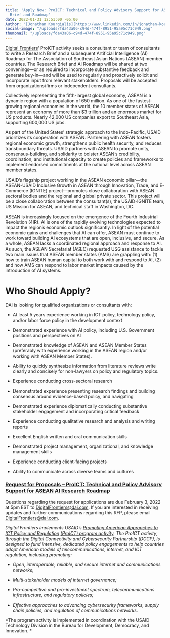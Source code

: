 ```yaml
---
title: 'Apply Now: ProICT: Technical and Policy Advisory Support for ASEAN AI Research
  Brief and Roadmap'
date: 2022-01-31 12:51:00 -05:00
Author: "[Jonathan Kourgialis](https://www.linkedin.com/in/jonathan-kourgialis-bbb6a150/)"
social-image: "/uploads/fda43a06-c94d-474f-8951-95a95c71c949.png"
thumbnail: "/uploads/fda43a06-c94d-474f-8951-95a95c71c949.png"
---
```


[Digital Frontiers](https://www.dai.com/our-work/projects/worldwide-digital-frontiers-df)’ ProICT activity seeks a consultant or team of consultants to write a Research Brief and a subsequent Artificial Intelligence (AI) Roadmap for The Association of Southeast Asian Nations (ASEAN) member countries. The Research Brief and AI Roadmap will be shared at two convenings—or as required to incorporate substantive feedback and generate buy-in—and will be used to regularly and proactively solicit and incorporate input from relevant stakeholders. Proposals will be accepted from organizations/firms or independent consultants.

Collectively representing the fifth-largest global economy, ASEAN is a dynamic region with a population of 650 million. As one of the fastest-growing regional economies in the world, the 10 member states of ASEAN represent an economy of more than $3 trillion and an enormous market for US products. Nearly 42,000 US companies export to Southeast Asia, supporting 600,000 US jobs.

As part of the United States’ strategic approach to the Indo-Pacific, USAID prioritizes its cooperation with ASEAN. Partnering with ASEAN fosters regional economic growth, strengthens public health security, and reduces transboundary threats. USAID partners with ASEAN to promote unity, consensus-building, and solidarity to bolster ASEAN’s credibility, coordination, and institutional capacity to create policies and frameworks to implement endorsed commitments at the national level across ASEAN member states.

USAID’s flagship project working in the ASEAN economic pillar—the ASEAN-USAID Inclusive Growth in ASEAN through Innovation, Trade, and E-Commerce (IGNITE) project—promotes close collaboration with ASEAN sectoral bodies and the regional and global private sector. This project will be a close collaboration between the consultant(s), the USAID-IGNITE team, US Mission for ASEAN, and technical staff in Washington, DC.

ASEAN is increasingly focused on the emergence of the Fourth Industrial Revolution (4IR). AI is one of the rapidly evolving technologies expected to impact the region’s economic outlook significantly. In light of the potential economic gains and challenges that AI can offer, ASEAN must continue to work toward building AI ecosystems that are open, inclusive, and secure. As a whole, ASEAN lacks a coordinated regional approach and response to AI. As such, the ASEAN Secretariat (ASEC) requested USG assistance to tackle two main issues that ASEAN member states (AMS) are grappling with: (1) how to train ASEAN human capital to both work with and respond to AI, (2) and how AMS can respond to labor market impacts caused by the introduction of AI systems.

# **Who Should Apply?**

DAI is looking for qualified organizations or consultants with:

* At least 5 years experience working in ICT policy, technology policy, and/or labor force policy in the development context

* Demonstrated experience with AI policy, including U.S. Government positions and perspectives on AI

* Demonstrated knowledge of ASEAN and ASEAN Member States (preferably with experience working in the ASEAN region and/or working with ASEAN Member States).

* Ability to quickly synthesize information from literature reviews write clearly and concisely for non-lawyers on policy and regulatory topics.

* Experience conducting cross-sectoral research

* Demonstrated experience presenting research findings and building consensus around evidence-based policy, and navigating

* Demonstrated experience diplomatically conducting substantive stakeholder engagement and incorporating critical feedback

* Experience conducting qualitative research and analysis and writing reports

* Excellent English written and oral communication skills

* Demonstrated project management, organizational, and knowledge management skills

* Experience conducting client-facing projects

* Ability to communicate across diverse teams and cultures

### [Request for Proposals – ProICT: Technical and Policy Advisory Support for ASEAN AI Research Roadmap ](/uploads/Digital%20Frontiers-RFP%202022-03%20PROICT-ASEAN%20AI-beaac2.pdf)

Questions regarding the request for applications are due February 3, 2022 at 5pm EST to [DigitalFrontiers@dai.com](mailto:DigitalFrontiers@dai.com). If you are interested in receiving updates and further communications regarding this RFP, please email [DigitalFrontiers@dai.com](mailto:DigitalFrontiers@dai.com).

*Digital Frontiers implements USAID’s [Promoting American Approaches to ICT Policy and Regulation](https://www.usaid.gov/digital-development/pro-ict-factsheet) [(ProICT) program activity](https://www.usaid.gov/digital-development/pro-ict-factsheet). The ProICT activity, through the Digital Connectivity and Cybersecurity Partnership (DCCP), is designed to fund intensive, dedicated policy engagements to help countries adopt American models of telecommunications, internet, and ICT regulation, including promoting:*

* *Open, interoperable, reliable, and secure internet and communications networks;*

* *Multi-stakeholder models of internet governance;*

* *Pro-competitive and pro-investment spectrum, telecommunications infrastructure, and regulatory policies;*

* *Effective approaches to advancing cybersecurity frameworks, supply chain policies, and regulation of communications networks.*

*The program activity is implemented in coordination with the USAID Technology Division in the Bureau for Development, Democracy, and Innovation. *